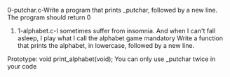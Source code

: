 0-putchar.c-Write a program that prints _putchar, followed by a new line.
The program should return 0

1. 1-alphabet.c-I sometimes suffer from insomnia. And when I can't fall asleep, I play what I call the alphabet game
mandatory
Write a function that prints the alphabet, in lowercase, followed by a new line.

Prototype: void print_alphabet(void);
You can only use _putchar twice in your code
